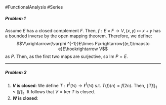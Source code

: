 #FunctionalAnalysis #Series 

##### Problem 1
Assume $E$ has a closed complement $F$. Then, $f:E \times F\to V, (x,y)\mapsto x+y$ has a bounded inverse by the open mapping theorem. Therefore, we define: $$V\xrightarrow{\varphi ^{-1}}E\times F\xrightarrow{(e,f)\mapsto e}E\hookrightarrow V$$as $P$. Then, as the first two maps are surjective, so $\text{Im }P=E$. 

---
##### Problem 3
1. **$V$ is closed**: 
	We define $T: \ell^1(\mathbb{N})\to \ell^1(\mathbb{N})$ s.t. $T(f)(n)=f(2n)$. Then, $\left\| Tf \right\|_{1}\leq \left\| f \right\|_{1}$. It follows that $V=\text{ker }T$ is closed.
2. **$W$ is closed**:
	
